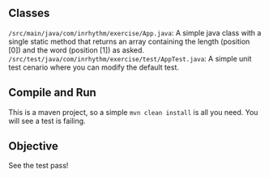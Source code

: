## Classes

`/src/main/java/com/inrhythm/exercise/App.java`: A simple java class with a single static method that returns an array containing the length (position [0]) and the word (position [1]) as asked.
`/src/test/java/com/inrhythm/exercise/test/AppTest.java`: A simple unit test cenario where you can modify the default test.

## Compile and Run
This is a maven project, so a simple `mvn clean install` is all you need.
You will see a test is failing.

## Objective
See the test pass!
